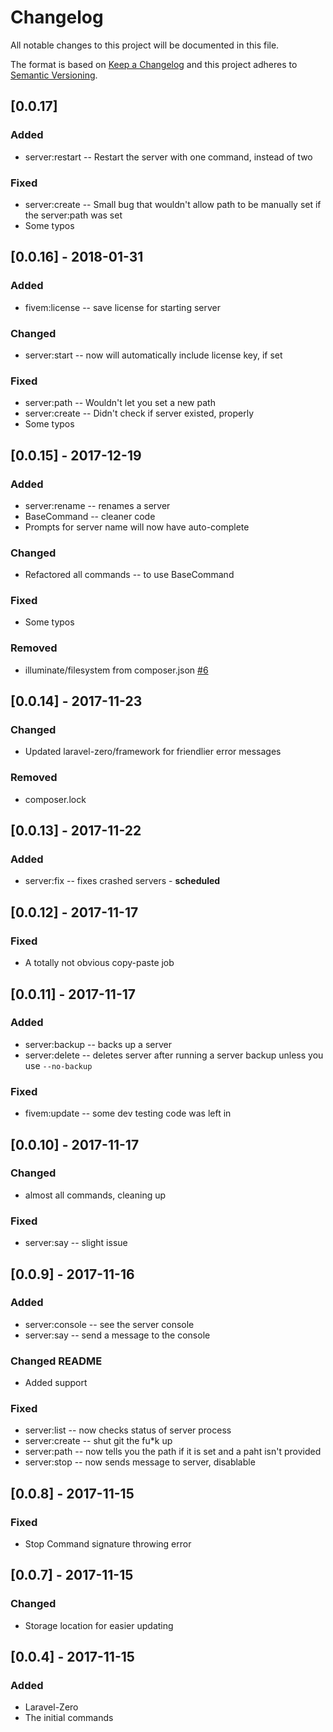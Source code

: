 # Changelog
All notable changes to this project will be documented in this file.

The format is based on [Keep a Changelog](http://keepachangelog.com/en/1.0.0/)
and this project adheres to [Semantic Versioning](http://semver.org/spec/v2.0.0.html).

## [0.0.17]
### Added
- server:restart -- Restart the server with one command, instead of two
### Fixed
- server:create -- Small bug that wouldn't allow path to be manually set if the server:path was set
- Some typos

## [0.0.16] - 2018-01-31
### Added
- fivem:license -- save license for starting server
### Changed
- server:start -- now will automatically include license key, if set
### Fixed
- server:path -- Wouldn't let you set a new path
- server:create -- Didn't check if server existed, properly
- Some typos

## [0.0.15] - 2017-12-19
### Added
- server:rename -- renames a server
- BaseCommand -- cleaner code
- Prompts for server name will now have auto-complete
### Changed
- Refactored all commands -- to use BaseCommand
### Fixed
- Some typos
### Removed
- illuminate/filesystem from composer.json [#6](https://github.com/TNovalis/FiveM-ServerManager/pull/6)

## [0.0.14] - 2017-11-23
### Changed
- Updated laravel-zero/framework for friendlier error messages
### Removed
- composer.lock

## [0.0.13] - 2017-11-22
### Added
- server:fix -- fixes crashed servers - **scheduled**

## [0.0.12] - 2017-11-17
### Fixed
- A totally not obvious copy-paste job

## [0.0.11] - 2017-11-17
### Added
- server:backup -- backs up a server
- server:delete -- deletes server after running a server backup unless you use `--no-backup`
### Fixed
- fivem:update -- some dev testing code was left in

## [0.0.10] - 2017-11-17
### Changed
- almost all commands, cleaning up
### Fixed
- server:say -- slight issue

## [0.0.9] - 2017-11-16
### Added
- server:console -- see the server console
- server:say -- send a message to the console
### Changed README
- Added support
### Fixed
- server:list -- now checks status of server process
- server:create -- shut git the fu*k up
- server:path -- now tells you the path if it is set and a paht isn't provided
- server:stop -- now sends message to server, disablable

## [0.0.8] - 2017-11-15
### Fixed
- Stop Command signature throwing error

## [0.0.7] - 2017-11-15
### Changed
- Storage location for easier updating

## [0.0.4] - 2017-11-15
### Added
- Laravel-Zero
- The initial commands
